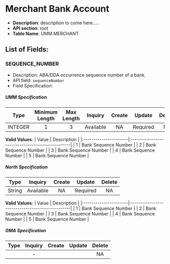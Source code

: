 # Merchant Bank Account
* **Description**: description to come here.....
* **API section**: root 
* **Table Name**: UMM.MERCHANT 
## List of Fields:

### SEQUENCE_NUMBER
* Description: ABA/DDA occurrence sequence number of a bank.
* API field: `sequenceNumber`
* Field Specification:

<!-- type: tab 
titles: UMM, North, GMA 
-->

##### UMM Specification
| Type   | Minimum Length | Max Length | Inquiry  |    Create    |    Update    |    Delete    |
|--------|:--------------:|:----------:|:--------:|:------------:|:------------:|:------------:|
| INTEGER  | 1        |    3        |    Available     | NA     |  Required  |    NA |         |

**Valid Values**: 
|         Value        |                    Description                 |
|:----------------------|:------------------------------------------------|
| 1     |     Bank Sequence Number   | 
| 2     |     Bank Sequence Number   | 
| 3     |     Bank Sequence Number   | 
| 4     |     Bank Sequence Number   | 
| 5     |     Bank Sequence Number   |

<!-- type: tab -->


##### North Specification 
| Type   | Inquiry  |    Create    |    Update    |    Delete    |
|--------|:--------:|:------------:|:------------:|:------------:|
| String   | Available   | NA   |  Required    | NA |         |

**Valid Values**: 
|              Value   |                    Description                 |
|:----------------------|:------------------------------------------------|
| 1     |     Bank Sequence Number   | 
| 2     |     Bank Sequence Number   | 
| 3     |     Bank Sequence Number   | 
| 4     |     Bank Sequence Number   | 
| 5     |     Bank Sequence Number   |

<!-- type: tab --> 

<!--##### South Specification -->

<!--| Type   | Inquiry  |  Create  |    Update    |    Delete    |-->
<!--|--------|:--------:|:--------:|:------------:|:------------:|-->
<!--| String |     -    |          |              |       NA     |-->

##### GMA Specification
| Type   | Inquiry  |  Create  |    Update    |    Delete    |
|--------|:--------:|:--------:|:------------:|:------------:|
|       |     -    |          |              |       NA     |

<!-- type: tab-end -->

